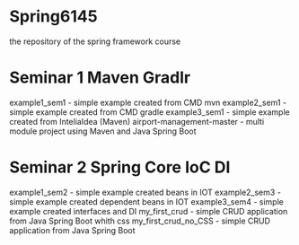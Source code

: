 # Spring6145
the repository of the spring framework course

# Seminar 1 Maven Gradlr
example1_sem1 - simple example created from CMD mvn
example2_sem1 - simple example created from CMD gradle
example3_sem1 - simple example created from InteliaIdea (Maven)
airport-management-master - multi module project using Maven and Java Spring Boot

# Seminar 2 Spring Core IoC DI
example1_sem2 - simple example created beans in IOT
example2_sem3 - simple example created dependent beans in IOT
example3_sem4 - simple example created interfaces and DI
my_first_crud - simple CRUD application from Java Spring Boot whith css
my_first_crud_no_CSS - simple CRUD application from Java Spring Boot

